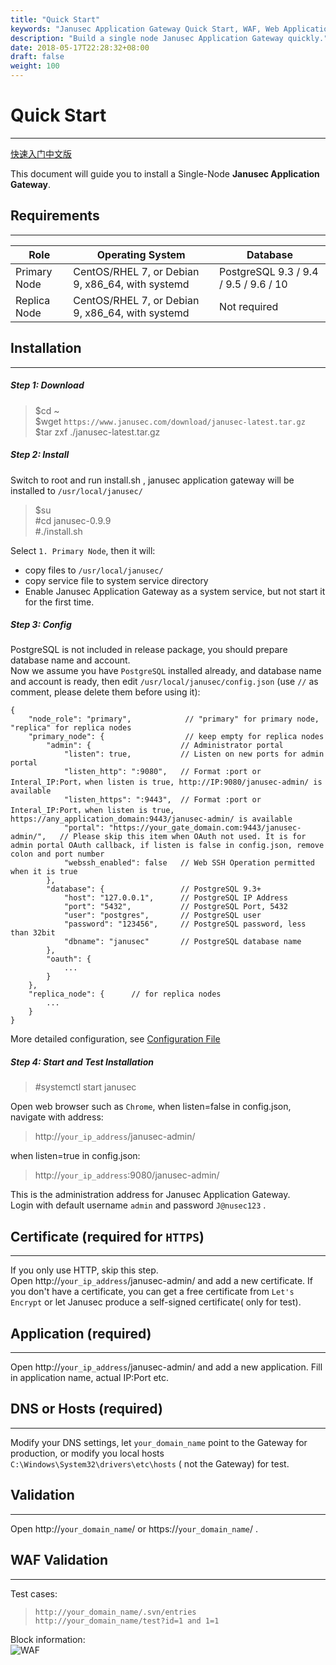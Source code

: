 ```yaml
---
title: "Quick Start"
keywords: "Janusec Application Gateway Quick Start, WAF, Web Application Firewall"
description: "Build a single node Janusec Application Gateway quickly."
date: 2018-05-17T22:28:32+08:00
draft: false
weight: 100
---
```


# Quick Start
----

[快速入门中文版](/cn/quick-start/)   


This document will guide you to install a Single-Node **Janusec Application Gateway**.    


## Requirements  
----

| Role                | Operating System   | Database |
|---------------------|--------------------------------------------------|----------|
| Primary Node | CentOS/RHEL 7, or Debian 9, x86_64, with systemd | PostgreSQL 9.3 / 9.4 / 9.5 / 9.6 / 10  |   
| Replica Node  | CentOS/RHEL 7, or Debian 9, x86_64, with systemd | Not required |  


  
## Installation
----
##### Step 1: Download
> $cd ~  
> $wget `https://www.janusec.com/download/janusec-latest.tar.gz`  
> $tar zxf ./janusec-latest.tar.gz  

##### Step 2: Install
Switch to root and run install.sh , janusec application gateway will be installed to `/usr/local/janusec/ ` 

> $su   
> #cd janusec-0.9.9   
> #./install.sh   

Select `1. Primary Node`, then it will:   

* copy files to `/usr/local/janusec/`   
* copy service file to system service directory   
* Enable Janusec Application Gateway as a system service, but not start it for the first time.   

##### Step 3: Config 
PostgreSQL is not included in release package, you should prepare database name and account.   
Now we assume you have `PostgreSQL` installed already, and database name and account is ready, then edit `/usr/local/janusec/config.json` (use `//` as comment, please delete them before using it):

```
{
    "node_role": "primary",            // "primary" for primary node, "replica" for replica nodes
    "primary_node": {                  // keep empty for replica nodes
        "admin": {                    // Administrator portal
            "listen": true,           // Listen on new ports for admin portal
            "listen_http": ":9080",   // Format :port or Interal_IP:Port，when listen is true, http://IP:9080/janusec-admin/ is available
            "listen_https": ":9443",  // Format :port or Interal_IP:Port，when listen is true, https://any_application_domain:9443/janusec-admin/ is available
            "portal": "https://your_gate_domain.com:9443/janusec-admin/",   // Please skip this item when OAuth not used. It is for admin portal OAuth callback, if listen is false in config.json, remove colon and port number
            "webssh_enabled": false   // Web SSH Operation permitted when it is true
        },
        "database": {                 // PostgreSQL 9.3+
            "host": "127.0.0.1",      // PostgreSQL IP Address
            "port": "5432",           // PostgreSQL Port, 5432
            "user": "postgres",       // PostgreSQL user
            "password": "123456",     // PostgreSQL password, less than 32bit
            "dbname": "janusec"       // PostgreSQL database name
        },
        "oauth": {  
            ...
        }
    },
    "replica_node": {      // for replica nodes
        ...
    }
}
```

More detailed configuration, see [Configuration File](/documentation/configuration/)  


##### Step 4: Start and Test Installation
> #systemctl start janusec  

Open web browser such as `Chrome`, when listen=false in config.json, navigate with address:

> http://`your_ip_address`/janusec-admin/  

when listen=true in config.json:  

> http://`your_ip_address`:9080/janusec-admin/  

This is the administration address for Janusec Application Gateway.  
Login with default username `admin` and password `J@nusec123` .


## Certificate (required for `HTTPS`)
----
If you only use HTTP, skip this step.  
Open http://`your_ip_address`/janusec-admin/ and add a new certificate.
If you don't have a certificate, you can get a free certificate from `Let's Encrypt` or let Janusec produce a self-signed certificate( only for test).

## Application (required)
----
Open http://`your_ip_address`/janusec-admin/ and add a new application.
Fill in application name, actual IP:Port etc.

## DNS or Hosts (required)
----
Modify your DNS settings, let `your_domain_name` point to the Gateway for production, or modify you local hosts `C:\Windows\System32\drivers\etc\hosts` ( not the Gateway) for test.

## Validation
----
Open http://`your_domain_name`/ or https://`your_domain_name`/ .  

## WAF Validation
----
Test cases:  

> `http://your_domain_name/.svn/entries`   
> `http://your_domain_name/test?id=1 and 1=1`  

Block information:  
![WAF](/images/waf2.png "WAF of Janusec Application Gateway")  

